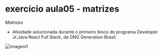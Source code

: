 # exercício aula05 - matrizes
*Matrizes*
- Atividade solucionada durante o primeiro bloco do programa Developer Jr.Java React Full Stack, da ONG Generation Brasil.

![imagem1](https://c4.wallpaperflare.com/wallpaper/284/730/367/computers-1920x1200-java-wallpaper-preview.jpg)
